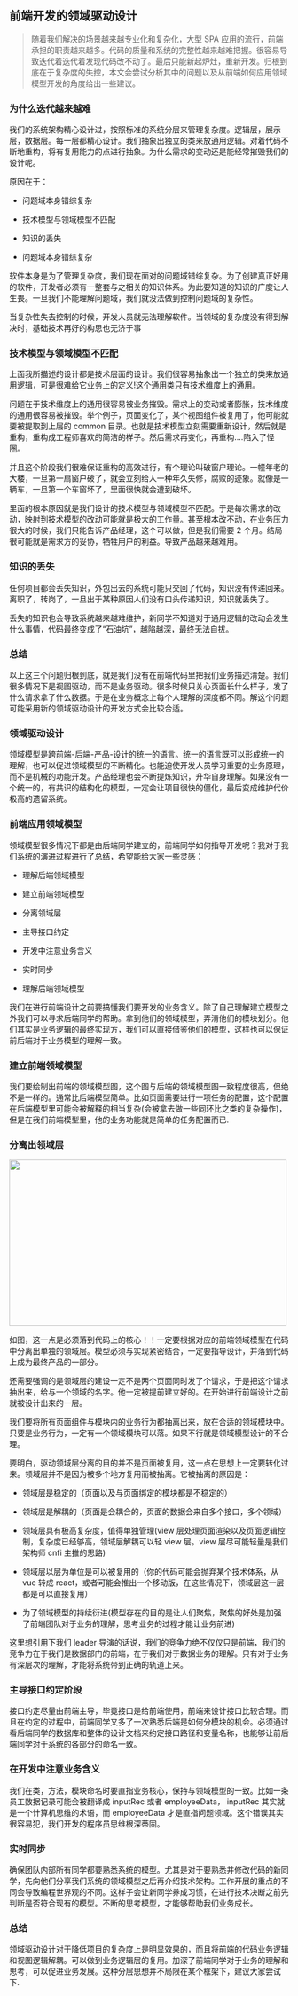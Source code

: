 ## 前端开发的领域驱动设计

> 随着我们解决的场景越来越专业化和复杂化，大型 SPA 应用的流行，前端承担的职责越来越多。代码的质量和系统的完整性越来越难把握。很容易导致迭代着迭代着发现代码改不动了。最后只能新起炉灶，重新开发。归根到底在于复杂度的失控，本文会尝试分析其中的问题以及从前端如何应用领域模型开发的角度给出一些建议。

### 为什么迭代越来越难

我们的系统架构精心设计过，按照标准的系统分层来管理复杂度。逻辑层，展示层，数据层。每一层都精心设计。我们抽象出独立的类来放通用逻辑。对着代码不断地重构，将有复用能力的点进行抽象。为什么需求的变动还是能经常摧毁我们的设计呢。

原因在于：

- 问题域本身错综复杂

- 技术模型与领域模型不匹配

- 知识的丢失

- 问题域本身错综复杂

软件本身是为了管理复杂度，我们现在面对的问题域错综复杂。为了创建真正好用的软件，开发者必须有一整套与之相关的知识体系。为此要知道的知识的广度让人生畏。一旦我们不能理解问题域，我们就没法做到控制问题域的复杂性。

当复杂性失去控制的时候，开发人员就无法理解软件。当领域的复杂度没有得到解决时，基础技术再好的构思也无济于事

### 技术模型与领域模型不匹配

上面我所描述的设计都是技术层面的设计。我们很容易抽象出一个独立的类来放通用逻辑，可是很难给它业务上的定义!这个通用类只有技术维度上的通用。

问题在于技术维度上的通用很容易被业务摧毁。需求上的变动或者膨胀，技术维度的通用很容易被摧毁。举个例子，页面变化了，某个视图组件被复用了，他可能就要被提取到上层的 common 目录。也就是技术模型立刻需要重新设计，然后就是重构，重构成工程师喜欢的简洁的样子。然后需求再变化，再重构....陷入了怪圈。

并且这个阶段我们很难保证重构的高效进行，有个理论叫破窗户理论。一幢年老的大楼，一旦第一扇窗户破了，就会立刻给人一种年久失修，腐败的迹象。就像是一辆车，一旦第一个车窗坏了，里面很快就会遭到破坏。

里面的根本原因就是我们设计的技术模型与领域模型不匹配。于是每次需求的改动，映射到技术模型的改动可能就是极大的工作量。甚至根本改不动，在业务压力很大的时候，我们只能告诉产品经理，这个可以做，但是我们需要 2 个月。结局很可能就是需求方的妥协，牺牲用户的利益。导致产品越来越难用。

### 知识的丢失

任何项目都会丢失知识，外包出去的系统可能只交回了代码，知识没有传递回来。离职了，转岗了，一旦出于某种原因人们没有口头传递知识，知识就丢失了。

丢失的知识也会导致系统越来越难维护，新同学不知道对于通用逻辑的改动会发生什么事情，代码最终变成了“石油坑”，越陷越深，最终无法自拔。

### 总结

以上这三个问题归根到底，就是我们没有在前端代码里把我们业务描述清楚。我们很多情况下是视图驱动，而不是业务驱动。很多时候只关心页面长什么样子，发了什么请求拿了什么数据。于是在业务概念上每个人理解的深度都不同。解这个问题可能采用新的领域驱动设计的开发方式会比较合适。

### 领域驱动设计

领域模型是跨前端-后端-产品-设计的统一的语言。统一的语言既可以形成统一的理解，也可以促进领域模型的不断精化。也能迫使开发人员学习重要的业务原理，而不是机械的功能开发。产品经理也会不断提炼知识，升华自身理解。如果没有一个统一的，有共识的结构化的模型，一定会让项目很快的僵化，最后变成维护代价极高的遗留系统。

### 前端应用领域模型

领域模型很多情况下都是由后端同学建立的，前端同学如何指导开发呢？我对于我们系统的演进过程进行了总结，希望能给大家一些灵感：

- 理解后端领域模型

- 建立前端领域模型

- 分离领域层

- 主导接口约定

- 开发中注意业务含义

- 实时同步

- 理解后端领域模型

我们在进行前端设计之前要搞懂我们要开发的业务含义。除了自己理解建立模型之外我们可以寻求后端同学的帮助。拿到他们的领域模型，弄清他们的模块划分。他们其实是业务逻辑的最终实现方，我们可以直接借鉴他们的模型，这样也可以保证前后端对于业务模型的理解一致。

### 建立前端领域模型

我们要绘制出前端的领域模型图，这个图与后端的领域模型图一致程度很高，但绝不是一样的。通常比后端模型简单。比如页面需要进行一项任务的配置，这个配置在后端模型里可能会被解释的相当复杂(会被拿去做一些同环比之类的复杂操作)，但是在我们前端模型里，他的业务功能就是简单的任务配置而已.

### 分离出领域层

<!-- ![fl](../../images/ly.jpg) -->
<img src="./assets/images/ly.jpg" width="500" height="300">

如图，这一点是必须落到代码上的核心！！一定要根据对应的前端领域模型在代码中分离出单独的领域层。模型必须与实现紧密结合，一定要指导设计，并落到代码上成为最终产品的一部分。

还需要强调的是领域层的建设一定不是两个页面同时发了个请求，于是把这个请求抽出来，给与一个领域的名字。他一定被提前建立好的。在开始进行前端设计之前就被设计出来的一层。

我们要将所有页面组件与模块内的业务行为都抽离出来，放在合适的领域模块中。只要是业务行为，一定有一个领域模块可以落。如果不行就是领域模型设计的不合理。

要明白，驱动领域层分离的目的并不是页面被复用，这一点在思想上一定要转化过来。领域层并不是因为被多个地方复用而被抽离。它被抽离的原因是：

- 领域层是稳定的（页面以及与页面绑定的模块都是不稳定的）

- 领域层是解耦的（页面是会耦合的，页面的数据会来自多个接口，多个领域）

- 领域层具有极高复杂度，值得单独管理(view 层处理页面渲染以及页面逻辑控制，复杂度已经够高，领域层解耦可以轻 view 层。view 层尽可能轻量是我们架构师 cnfi 主推的思路)

- 领域层以层为单位是可以被复用的（你的代码可能会抛弃某个技术体系，从 vue 转成 react，或者可能会推出一个移动版，在这些情况下，领域层这一层都是可以直接复用）

- 为了领域模型的持续衍进(模型存在的目的是让人们聚焦，聚焦的好处是加强了前端团队对于业务的理解，思考业务的过程才能让业务前进)

这里想引用下我们 leader 导演的话说，我们的竞争力绝不仅仅只是前端，我们的竞争力在于我们是数据部门的前端，在于我们对于数据业务的理解。只有对于业务有深层次的理解，才能将系统带到正确的轨道上来。

### 主导接口约定阶段

接口约定尽量由前端主导，毕竟接口是给前端使用，前端来设计接口比较合理。而且在约定的过程中，前端同学又多了一次熟悉后端是如何分模块的机会。必须通过看后端同学的数据库和整体的设计文档来约定接口路径和变量名称，也能够让前后端同学对于系统的各部分的命名一致。

### 在开发中注意业务含义

我们在类，方法，模块命名时要直指业务核心，保持与领域模型的一致。比如一条员工数据记录可能会被翻译成 inputRec 或者 employeeData， inputRec 其实就是一个计算机思维的术语，而 employeeData 才是直指问题领域。这个错误其实很容易犯，我们开发的程序员思维根深蒂固。

### 实时同步

确保团队内部所有同学都要熟悉系统的模型。尤其是对于要熟悉并修改代码的新同学，先向他们分享我们系统的领域模型之后再介绍技术架构。工作开展的重点的不同会导致编程世界观的不同。这样子会让新同学养成习惯，在进行技术决断之前先判断是否符合现有的模型。不断的思考模型，才能够帮助我们业务成长。

### 总结

领域驱动设计对于降低项目的复杂度上是明显效果的，而且将前端的代码业务逻辑和视图逻辑解耦。可以做到业务逻辑层的复用。加深了前端同学对于业务的理解和思考，可以促进业务发展。这种分层思想并不局限在某个框架下，建议大家尝试下.
